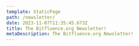```yaml
---
template: StaticPage
path: /newsletter/
date: 2023-11-07T11:35:45.673Z
title: The Bitfluence.org Newsletter!
metaDescription: The Bitfluence.org Newsletter!
---
```

<div style="text-align: center" class="sender-form-field" data-sender-form-id="8ac0198aff6d55329mF"></div>